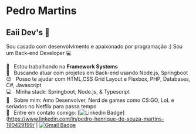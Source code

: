 
# Pedro Martins

## Eaii Dev's 👋
Sou casado com desenvolvimento e apaixonado por programação :)
Sou um Back-end Developer :computer:

 :rocket:  &nbsp; Estou trabalhando na **Framework Systems**
 <br/> :purple_heart: &nbsp; Buscando atuar com projetos em Back-end usando Node.js, Springboot
 <br/> :blush: &nbsp; Posso te ajudar com HTML,CSS Grid Layout e Flexbox, PHP, Databases, C#, Javascript
 <br/> :computer: &nbsp; Minha stack: Springboot, Node.js, & Typescript
 <br/> 💬  &nbsp; Sobre mim: Amo Desenvolver, Nerd de games como CS:GO, LoL e seriados no Netflix para passa tempo 
 <br/> :email: &nbsp; Entre em contato comigo: [![Linkedin Badge](https://img.shields.io/badge/-PedroMartins-blue?style=flat-square&logo=Linkedin&logoColor=white&link=https://www.linkedin.com/in/pedro-henrique-de-souza-martins-190429199/)](https://www.linkedin.com/in/pedro-henrique-de-souza-martins-190429199/ 
| 
[![Gmail Badge](https://img.shields.io/badge/-pedrohmartinss@hotmail.com-c14438?style=flat-square&logo=Gmail&logoColor=white&link=mailto:pedrohmartinss@hotmail.com)](mailto:pedrohmartinss@hotmail.com)
